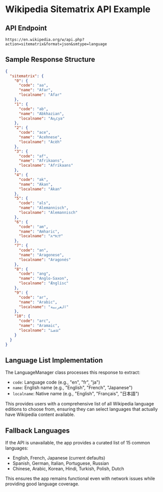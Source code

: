 # Wikipedia Sitematrix API Example

## API Endpoint
```
https://en.wikipedia.org/w/api.php?action=sitematrix&format=json&smtype=language
```

## Sample Response Structure
```json
{
  "sitematrix": {
    "0": {
      "code": "aa",
      "name": "Afar",
      "localname": "Afar"
    },
    "1": {
      "code": "ab",
      "name": "Abkhazian",
      "localname": "Аҧсуа"
    },
    "2": {
      "code": "ace",
      "name": "Acehnese",
      "localname": "Acèh"
    },
    "3": {
      "code": "af",
      "name": "Afrikaans",
      "localname": "Afrikaans"
    },
    "4": {
      "code": "ak",
      "name": "Akan",
      "localname": "Akan"
    },
    "5": {
      "code": "als",
      "name": "Alemannisch",
      "localname": "Alemannisch"
    },
    "6": {
      "code": "am",
      "name": "Amharic",
      "localname": "አማርኛ"
    },
    "7": {
      "code": "an",
      "name": "Aragonese",
      "localname": "Aragonés"
    },
    "8": {
      "code": "ang",
      "name": "Anglo-Saxon",
      "localname": "Ænglisc"
    },
    "9": {
      "code": "ar",
      "name": "Arabic",
      "localname": "العربية"
    },
    "10": {
      "code": "arc",
      "name": "Aramaic",
      "localname": "ܐܪܡܝܐ"
    }
  }
}
```

## Language List Implementation

The LanguageManager class processes this response to extract:
- `code`: Language code (e.g., "en", "fr", "ja")
- `name`: English name (e.g., "English", "French", "Japanese")  
- `localname`: Native name (e.g., "English", "Français", "日本語")

This provides users with a comprehensive list of all Wikipedia language editions to choose from, ensuring they can select languages that actually have Wikipedia content available.

## Fallback Languages

If the API is unavailable, the app provides a curated list of 15 common languages:
- English, French, Japanese (current defaults)
- Spanish, German, Italian, Portuguese, Russian
- Chinese, Arabic, Korean, Hindi, Turkish, Polish, Dutch

This ensures the app remains functional even with network issues while providing good language coverage.